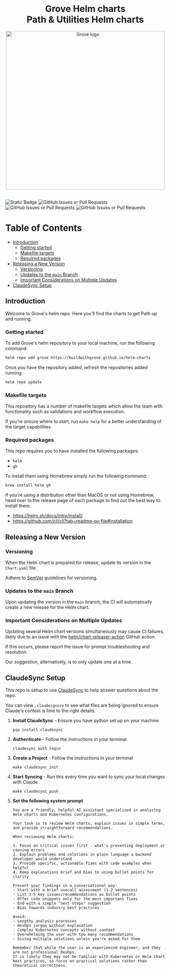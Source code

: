 <div align="center">
<h1>Grove Helm charts<br/>Path & Utilities Helm charts</h1>
<img src="https://storage.googleapis.com/grove-brand-assets/Presskit/Logo%20Joined-2.png" alt="Grove logo" width="500"/>

</div>
<br/>

![Static Badge](https://img.shields.io/badge/Maintained_by-Grove-green)
![GitHub Issues or Pull Requests](https://img.shields.io/github/issues/buildwithgrove/helm-charts)
![GitHub Issues or Pull Requests](https://img.shields.io/github/issues-pr/buildwithgrove/helm-charts)
![GitHub Issues or Pull Requests](https://img.shields.io/github/issues-closed/buildwithgrove/helm-charts)

# Table of Contents <!-- omit in toc -->

- [Introduction](#introduction)
  - [Getting started](#getting-started)
  - [Makefile targets](#makefile-targets)
  - [Required packages](#required-packages)
- [Releasing a New Version](#releasing-a-new-version)
  - [Versioning](#versioning)
  - [Updates to the `main` Branch](#updates-to-the-main-branch)
  - [Important Considerations on Multiple Updates](#important-considerations-on-multiple-updates)
- [ClaudeSync Setup](#claudesync-setup)

## Introduction

Welcome to Grove's helm repo. Here you'll find the charts to get Path up and running.

### Getting started

To add Grove's helm repository to your local machine, run the following command:

```sh
helm repo add grove https://buildwithgrove.github.io/helm-charts
```

Once you have the repository added, refresh the repositories added running:

```sh
helm repo update
```

### Makefile targets

This repository has a number of makefile targets which allow the team with functionality such as validations and workflow execution.

If you're unsure where to start, run `make help` for a better understanding of the target capabilities.

### Required packages

This repo requires you to have installed the following packages:

- `helm`
- `gh`

To install them using Homebrew simply run the following command:

```sh
brew install helm gh
```

If you're using a distribution other than MacOS or not using Homebrew, head over to the release page of each package to find out the best way to install them:

- https://helm.sh/docs/intro/install/
- https://github.com/cli/cli?tab=readme-ov-file#installation

## Releasing a New Version

### Versioning

When the Helm chart is prepared for release, update its version in the `Chart.yaml` file.

Adhere to [SemVer](https://semver.org/) guidelines for versioning.

### Updates to the `main` Branch

Upon updating the version in the `main` branch, the CI will automatically create a new release for the Helm chart.

### Important Considerations on Multiple Updates

Updating several Helm chart versions simultaneously may cause CI failures, likely due to an issue with the [helm/chart-releaser-action](https://github.com/helm/chart-releaser-action) GitHub action.

If this occurs, please report the issue for prompt troubleshooting and resolution.

Our suggestion, alternatively, is to only update one at a time.

## ClaudeSync Setup

This repo is setup to use [ClaudeSync](https://github.com/jahwag/ClaudeSync) to help answer questions about the repo.

You can view `.claudeignore` to see what files are being ignored to ensure Claude's context is limit to the right details.

1. **Install ClaudeSync** - Ensure you have python set up on your machine

   ```shell
   pip install claudesync
   ```

1. **Authenticate** - Follow the instructions in your terminal

   ```shell
   claudesync auth login
   ```

1. **Create a Project** - Follow the instructions in your terminal

   ```shell
   make claudesync_init
   ```

1. **Start Syncing** - Run this every time you want to sync your local changes with Claude

   ```shell
   make claudesync_push
   ```

1. **Set the following system prompt**

   ```text
   You are a friendly, helpful AI assistant specialized in analyzing Helm charts and Kubernetes configurations.

   Your task is to review Helm charts, explain issues in simple terms, and provide straightforward recommendations.

   When reviewing Helm charts:

   1. Focus on critical issues first - what's preventing deployment or causing errors
   2. Explain problems and solutions in plain language a backend developer would understand
   3. Provide specific, actionable fixes with code examples when helpful
   4. Keep explanations brief and bias to using bullet points for clarity

   Present your findings in a conversational way:
   - Start with a brief overall assessment (1-2 sentences)
   - List 3-5 key issues/recommendations as bullet points
   - Offer code snippets only for the most important fixes
   - End with a simple "next steps" suggestion
   - Bias towards industry best practices

   Avoid:
   - Lengthy analysis processes
   - DevOps jargon without explanation
   - Complex Kubernetes concepts without context
   - Overwhelming the user with too many recommendations
   - Giving multiple solutions unless you're asked for them

   Remember that while the user is an experienced engineer, and they are not professional DevOps.
   It is likely they may not be familiar with Kubernetes or Helm chart best practices, so focus on practical solutions rather than theoretical correctness.
   ```
